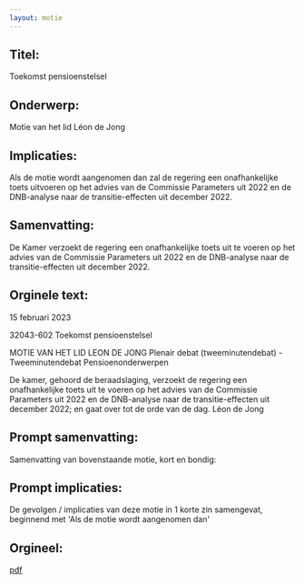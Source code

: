 ```yaml
---
layout: motie
---
```

## Titel:
Toekomst pensioenstelsel
## Onderwerp:
Motie van het lid Léon de Jong
## Implicaties:

Als de motie wordt aangenomen dan zal de regering een onafhankelijke toets uitvoeren op het advies van de Commissie Parameters uit 2022 en de DNB-analyse naar de transitie-effecten uit december 2022.
## Samenvatting:

De Kamer verzoekt de regering een onafhankelijke toets uit te voeren op het advies van de Commissie Parameters uit 2022 en de DNB-analyse naar de transitie-effecten uit december 2022.
## Orginele text:


15 februari 2023

32043-602
Toekomst pensioenstelsel

MOTIE VAN HET LID LEON DE JONG
Plenair debat (tweeminutendebat) - Tweeminutendebat Pensioenonderwerpen

De kamer,
gehoord de beraadslaging,
verzoekt de regering een onafhankelijke toets uit te
voeren op het advies van de Commissie Parameters uit
2022 en de DNB-analyse naar de transitie-effecten uit
december 2022;
en gaat over tot de orde van de dag.
Léon de Jong


## Prompt samenvatting:
Samenvatting van bovenstaande motie, kort en bondig:


## Prompt implicaties:
De gevolgen / implicaties van deze motie in 1 korte zin samengevat, beginnend met 'Als de motie wordt aangenomen dan' 

## Orgineel:
[pdf](https://gegevensmagazijn.tweedekamer.nl/OData/v4/2.0/Document(77322e54-2e0a-4364-adf8-a7ebe3e59c0b)/resource)
